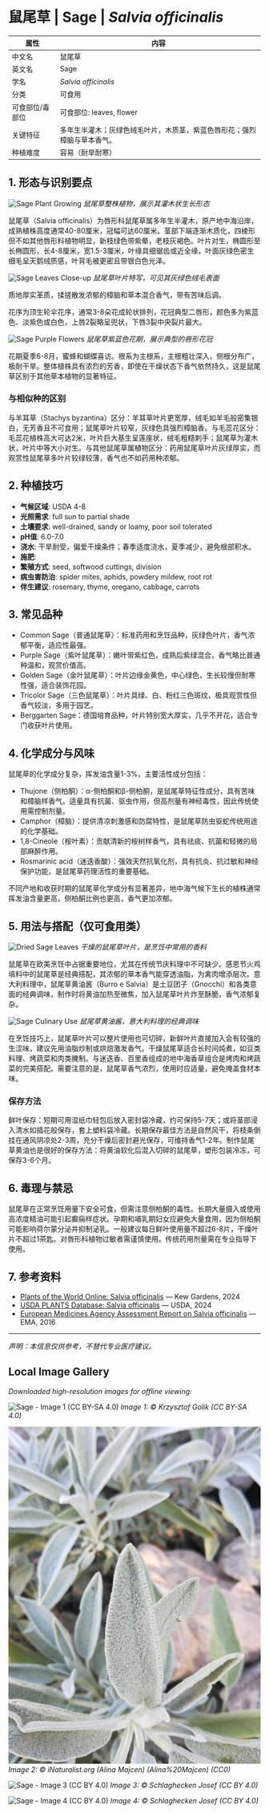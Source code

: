 # 鼠尾草 | Sage | *Salvia officinalis*

| 属性 | 内容 |
|------|------|
| 中文名 | 鼠尾草 |
| 英文名 | Sage |
| 学名 | *Salvia officinalis* |
| 分类 | 可食用 |
| 可食部位/毒部位 | 可食部位: leaves, flower |
| 关键特征 | 多年生半灌木；灰绿色绒毛叶片，木质茎，紫蓝色唇形花；强烈樟脑与草本香气。 |
| 种植难度 | 容易（耐旱耐寒） |

## 1. 形态与识别要点

![Sage Plant Growing](https://upload.wikimedia.org/wikipedia/commons/thumb/5/5b/Salvia_officinalis_001.JPG/640px-Salvia_officinalis_001.JPG)
*鼠尾草整株植物，展示其灌木状生长形态*

鼠尾草（Salvia officinalis）为唇形科鼠尾草属多年生半灌木，原产地中海沿岸，成熟植株高度通常40-80厘米，冠幅可达60厘米。茎部下端逐渐木质化，四棱形但不如其他唇形科植物明显，新枝绿色带紫晕，老枝灰褐色。叶片对生，椭圆形至长椭圆形，长4-8厘米，宽1.5-3厘米，叶缘具细锯齿或近全缘，叶面灰绿色密生细毛呈天鹅绒质感，叶背毛被更密且带银白色光泽。

![Sage Leaves Close-up](https://upload.wikimedia.org/wikipedia/commons/thumb/c/c4/Salvia_officinalis_leaves.jpg/640px-Salvia_officinalis_leaves.jpg)
*鼠尾草叶片特写，可见其灰绿色绒毛表面*

质地厚实革质，揉搓散发浓郁的樟脑和草本混合香气，带有苦味后调。

花序为顶生轮伞花序，通常3-8朵花成轮状排列，花冠典型二唇形，颜色多为紫蓝色、淡紫色或白色，上唇2裂略呈兜状，下唇3裂中央裂片最大。

![Sage Purple Flowers](https://upload.wikimedia.org/wikipedia/commons/thumb/f/f1/Salvia_officinalis_flowers.jpg/640px-Salvia_officinalis_flowers.jpg)
*鼠尾草紫蓝色花期，展示典型的唇形花冠*

花期夏季6-8月，蜜蜂和蝴蝶喜访。根系为主根系，主根粗壮深入，侧根分布广，极耐干旱。整体植株具有浓烈的芳香，即使在干燥状态下香气依然持久，这是鼠尾草区别于其他草本植物的显著特征。

### 与相似种的区别

与羊耳草（Stachys byzantina）区分：羊耳草叶片更宽厚，绒毛如羊毛般密集银白，无芳香且不可食用；鼠尾草叶片较窄，灰绿色具强烈樟脑香。与毛蕊花区分：毛蕊花植株高大可达2米，叶片巨大基生呈莲座状，绒毛粗糙刺手；鼠尾草为灌木状，叶片中等大小对生。与其他鼠尾草属植物区分：药用鼠尾草叶片灰绿厚实，而观赏性鼠尾草多叶片较绿较薄，香气也不如药用种浓郁。

## 2. 种植技巧

- **气候区域**: USDA 4-8
- **光照需求**: full sun to partial shade
- **土壤要求**: well-drained, sandy or loamy, poor soil tolerated
- **pH值**: 6.0-7.0
- **浇水**: 干旱耐受，偏爱干燥条件；春季适度浇水，夏季减少，避免根部积水。
- **施肥**: 
- **繁殖方式**: seed, softwood cuttings, division
- **病虫害防治**: spider mites, aphids, powdery mildew, root rot
- **伴生建议**: rosemary, thyme, oregano, cabbage, carrots

## 3. 常见品种

- Common Sage（普通鼠尾草）：标准药用和烹饪品种，灰绿色叶片，香气浓郁平衡，适应性最强。
- Purple Sage（紫叶鼠尾草）：嫩叶带紫红色，成熟后紫绿混合，香气略比普通种温和，观赏价值高。
- Golden Sage（金叶鼠尾草）：叶片边缘金黄色，中心绿色，生长较慢但耐寒性强，适合装饰花园。
- Tricolor Sage（三色鼠尾草）：叶片具绿、白、粉红三色斑纹，极具观赏性但香气较淡，多用于园艺。
- Berggarten Sage：德国培育品种，叶片特别宽大厚实，几乎不开花，适合专门收获叶片使用。

## 4. 化学成分与风味

鼠尾草的化学成分复杂，挥发油含量1-3%，主要活性成分包括：
- Thujone（侧柏酮）：α-侧柏酮和β-侧柏酮，是鼠尾草特征性成分，具有苦味和樟脑样香气。适量具有抗菌、驱虫作用，但高剂量有神经毒性，因此传统使用需控制剂量。
- Camphor（樟脑）：提供清凉刺激感和防腐特性，是鼠尾草防虫驱蛇传统用途的化学基础。
- 1,8-Cineole（桉叶素）：贡献清新的桉树样香气，具有祛痰、抗菌和轻微的局部麻醉作用。
- Rosmarinic acid（迷迭香酸）：强效天然抗氧化剂，具有抗炎、抗过敏和神经保护功能，是鼠尾草药理活性的重要基础。

不同产地和收获时期的鼠尾草化学成分有显著差异，地中海气候下生长的植株通常挥发油含量更高，侧柏酮比例也更高，香气更加浓郁。

## 5. 用法与搭配（仅可食用类）

![Dried Sage Leaves](https://upload.wikimedia.org/wikipedia/commons/thumb/6/69/Dried_sage_leaves.jpg/640px-Dried_sage_leaves.jpg)
*干燥的鼠尾草叶片，是烹饪中常用的香料*

鼠尾草在欧美烹饪中占据重要地位，尤其在传统节庆料理中不可缺少。感恩节火鸡填料中的鼠尾草是经典搭配，其浓郁的草本香气能穿透油脂，为禽肉增添层次。意大利料理中，鼠尾草黄油酱（Burro e Salvia）是土豆团子（Gnocchi）和各类意面的经典调味，制作时将黄油加热至微焦，加入鼠尾草叶片炸至酥脆，香气浓郁复杂。

![Sage Culinary Use](https://upload.wikimedia.org/wikipedia/commons/thumb/a/a8/Sage_butter_sauce.jpg/640px-Sage_butter_sauce.jpg)
*鼠尾草黄油酱，意大利料理的经典调味*

在烹饪技巧上，鼠尾草叶片可以整片使用也可切碎，新鲜叶片直接加入会有较强的生涩味，建议先用油脂炒制或烘焙激发香气。干燥鼠尾草适合长时间炖煮，如豆类料理、烤蔬菜和肉类腌制。与迷迭香、百里香组成的地中海香草组合是烤肉和烤蔬菜的完美搭配。需要注意的是，鼠尾草香气浓烈，使用时应适量，避免掩盖食材本味。

### 保存方法

鲜叶保存：短期可用湿纸巾轻包后放入密封袋冷藏，约可保持5-7天；或将茎部浸入清水如插花般保存，套上塑料袋冷藏。长期保存最佳方法是自然风干，将枝条倒挂在通风阴凉处2-3周，充分干燥后密封避光保存，可维持香气1-2年。制作鼠尾草黄油也是很好的保存方法：将黄油软化后混入切碎的鼠尾草，塑形包装冷冻，可保存3-6个月。

## 6. 毒理与禁忌

鼠尾草在正常烹饪用量下安全可食，但需注意侧柏酮的毒性。长期大量摄入或使用高浓度精油可能引起癫痫样症状。孕期和哺乳期妇女应避免大量食用，因为侧柏酮可能影响荷尔蒙分泌并抑制泌乳。一般建议每日鲜叶使用量不超过6-8片，干燥叶片不超过1茶匙。对唇形科植物过敏者需谨慎使用。传统药用剂量需在专业指导下使用。

## 7. 参考资料

- [Plants of the World Online: Salvia officinalis](https://powo.science.kew.org/taxon/urn:lsid:ipni.org:names:457428-1) — Kew Gardens, 2024
- [USDA PLANTS Database: Salvia officinalis](https://plants.usda.gov/home/plantProfile?symbol=SAOF) — USDA, 2024
- [European Medicines Agency Assessment Report on Salvia officinalis](https://www.ema.europa.eu/documents/herbal-report/final-assessment-report-salvia-officinalis-l-folium_en.pdf) — EMA, 2016

---
*声明：本信息仅供参考，不替代专业医疗建议。*

## Local Image Gallery

*Downloaded high-resolution images for offline viewing:*

![Sage - Image 1 (CC BY-SA 4.0)](../images/sage/01.jpg)
*Image 1: © Krzysztof Golik (CC BY-SA 4.0)*

![Sage - Image 2 (CC0)](../images/sage/02.jpg)
*Image 2: © iNaturalist.org (Alina Majcen) (Alina%20Majcen) (CC0)*

![Sage - Image 3 (CC BY 4.0)](../images/sage/03.jpg)
*Image 3: © Schlaghecken Josef (CC BY 4.0)*

![Sage - Image 4 (CC BY 4.0)](../images/sage/04.jpg)
*Image 4: © Schlaghecken Josef (CC BY 4.0)*

